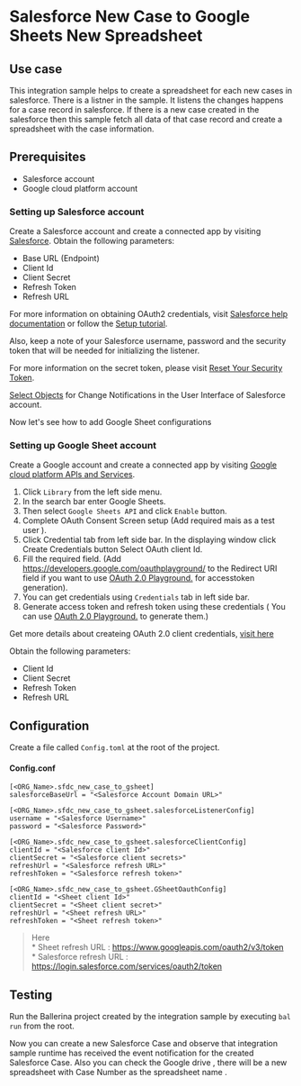 # Salesforce New Case to Google Sheets New Spreadsheet
## Use case
This integration sample helps to create a spreadsheet for each new cases in salesforce. There is a listner in the sample. 
It listens the changes happens for a case record in salesforce. If there is a new case created in the 
salesforce then this sample fetch all data of that case record and create a spreadsheet with the case information.  

## Prerequisites
* Salesforce account
* Google cloud platform account 

### Setting up Salesforce account

Create a Salesforce account and create a connected app by visiting [Salesforce](https://www.salesforce.com). 
Obtain the following parameters:

* Base URL (Endpoint)
* Client Id
* Client Secret
* Refresh Token
* Refresh URL

For more information on obtaining OAuth2 credentials, visit 
[Salesforce help documentation](https://help.salesforce.com/articleView?id=remoteaccess_authenticate_overview.htm) 
or follow the 
[Setup tutorial](https://medium.com/@bpmmendis94/obtain-access-refresh-tokens-from-salesforce-rest-api-a324fe4ccd9b).

Also, keep a note of your Salesforce username, password and the security token that will be needed for initializing the listener. 

For more information on the secret token, please visit [Reset Your Security Token](https://help.salesforce.com/articleView?id=user_security_token.htm&type=5).

[Select Objects](https://developer.salesforce.com/docs/atlas.en-us.change_data_capture.meta/change_data_capture/cdc_select_objects.htm) for Change Notifications in the User Interface of Salesforce account.

Now let's see how to add Google Sheet configurations

### Setting up Google Sheet account
Create a Google account and create a connected app by visiting [Google cloud platform APIs and Services](https://console.cloud.google.com/apis/dashboard). 

1. Click `Library` from the left side menu.
2. In the search bar enter Google Sheets.
3. Then select `Google Sheets API` and click `Enable` button.
4. Complete OAuth Consent Screen setup (Add required mais as a test user ).
5. Click Credential tab from left side bar. In the displaying window click Create Credentials button
Select OAuth client Id.
6. Fill the required field. (Add https://developers.google.com/oauthplayground/ to the Redirect URI field if you want 
to use [OAuth 2.0 Playground.](https://developers.google.com/oauthplayground/) for accesstoken generation).
7. You can get credentials using `Credentials` tab in left side bar. 
8. Generate access token and refresh token using these credentials ( You can use [OAuth 2.0 Playground.](https://developers.google.com/oauthplayground/) to generate them.)

Get more details about createing OAuth 2.0 client credentials,  [visit here](https://developers.google.com/sheets/api/guides/authorizing)

Obtain the following parameters:

* Client Id
* Client Secret
* Refresh Token
* Refresh URL

## Configuration
Create a file called `Config.toml` at the root of the project.

#### Config.conf
```
[<ORG_Name>.sfdc_new_case_to_gsheet]
salesforceBaseUrl = "<Salesforce Account Domain URL>"

[<ORG_Name>.sfdc_new_case_to_gsheet.salesforceListenerConfig]
username = "<Salesforce Username>"
password = "<Salesforce Password>"

[<ORG_Name>.sfdc_new_case_to_gsheet.salesforceClientConfig]
clientId = "<Salesforce client Id>"
clientSecret = "<Salesforce client secrets>"
refreshUrl = "<Salesforce refresh URL>"
refreshToken = "<Salesforce refresh token>"

[<ORG_Name>.sfdc_new_case_to_gsheet.GSheetOauthConfig]
clientId = "<Sheet client Id>"
clientSecret = "<Sheet client secret>"
refreshUrl = "<Sheet refresh URL>"
refreshToken = "<Sheet refresh token>"

```
> Here   
    * Sheet refresh URL : https://www.googleapis.com/oauth2/v3/token  
    * Salesforce refresh URL : https://login.salesforce.com/services/oauth2/token


## Testing
Run the Ballerina project created by the integration sample by executing `bal run` from the root.

Now you can create a new Salesforce Case and observe that integration sample runtime has received the event notification for the created Salesforce Case. Also you can check the Google drive , there will be a new spreadsheet with Case Number as the spreadsheet name . 
